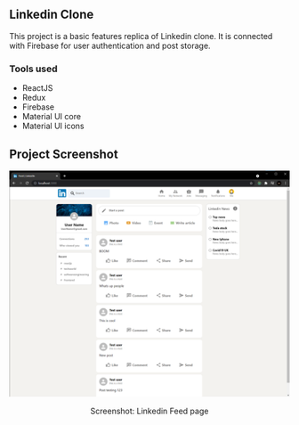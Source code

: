 ## Linkedin Clone
This project is a basic features replica of Linkedin clone. It is connected with Firebase for user authentication and post storage.

### Tools used
- ReactJS
- Redux
- Firebase 
- Material UI core
- Material UI icons

## Project Screenshot

![](screenshot/Feed.png)
<p align="center"> Screenshot: Linkedin Feed page</p>



